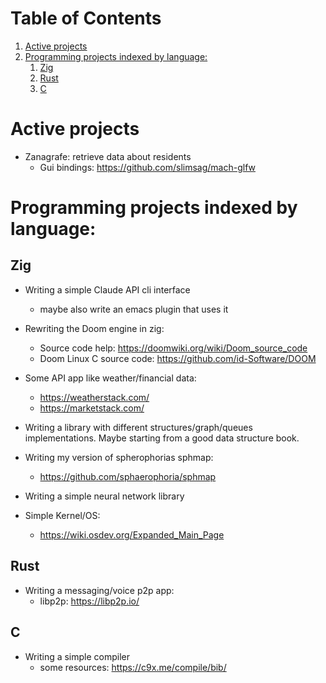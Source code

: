 
# Table of Contents

1.  [Active projects](#orgb2f672c)
2.  [Programming projects indexed by language:](#org8b33218)
    1.  [Zig](#org8c8a304)
    2.  [Rust](#org0c0b72e)
    3.  [C](#org1f647ed)


<a id="orgb2f672c"></a>

# Active projects

-   Zanagrafe: retrieve data about residents
    -   Gui bindings: <https://github.com/slimsag/mach-glfw>


<a id="org8b33218"></a>

# Programming projects indexed by language:


<a id="org8c8a304"></a>

## Zig

-   Writing a simple Claude API cli interface
    -   maybe also write an emacs plugin that uses it
-   Rewriting the Doom engine in zig:
    -   Source code help:
        <https://doomwiki.org/wiki/Doom_source_code>
    -   Doom Linux C source code:
        <https://github.com/id-Software/DOOM>

-   Some API app like weather/financial data:
    -   <https://weatherstack.com/>
    -   <https://marketstack.com/>

-   Writing a library with different structures/graph/queues
    implementations. Maybe starting from a good data structure
    book.

-   Writing my version of spherophorias sphmap:
    -   <https://github.com/sphaerophoria/sphmap>

-   Writing a simple neural network library

-   Simple Kernel/OS:
    -   https://wiki.osdev.org/Expanded_Main_Page


<a id="org0c0b72e"></a>

## Rust

-   Writing a messaging/voice p2p app:
    -   libp2p: <https://libp2p.io/>


<a id="org1f647ed"></a>

## C

-   Writing a simple compiler
    - some resources: https://c9x.me/compile/bib/
